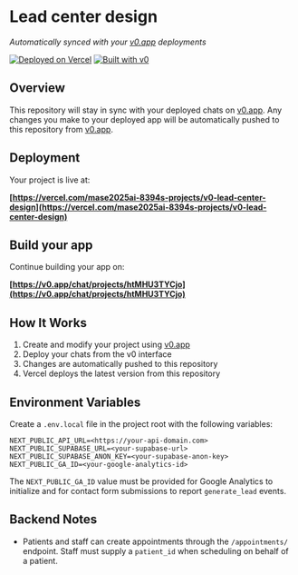 # Lead center design

*Automatically synced with your [v0.app](https://v0.app) deployments*

[![Deployed on Vercel](https://img.shields.io/badge/Deployed%20on-Vercel-black?style=for-the-badge&logo=vercel)](https://vercel.com/mase2025ai-8394s-projects/v0-lead-center-design)
[![Built with v0](https://img.shields.io/badge/Built%20with-v0.app-black?style=for-the-badge)](https://v0.app/chat/projects/htMHU3TYCjo)

## Overview

This repository will stay in sync with your deployed chats on [v0.app](https://v0.app).
Any changes you make to your deployed app will be automatically pushed to this repository from [v0.app](https://v0.app).

## Deployment

Your project is live at:

**[https://vercel.com/mase2025ai-8394s-projects/v0-lead-center-design](https://vercel.com/mase2025ai-8394s-projects/v0-lead-center-design)**

## Build your app

Continue building your app on:

**[https://v0.app/chat/projects/htMHU3TYCjo](https://v0.app/chat/projects/htMHU3TYCjo)**

## How It Works

1. Create and modify your project using [v0.app](https://v0.app)
2. Deploy your chats from the v0 interface
3. Changes are automatically pushed to this repository
4. Vercel deploys the latest version from this repository

## Environment Variables

Create a `.env.local` file in the project root with the following variables:

```
NEXT_PUBLIC_API_URL=<https://your-api-domain.com>
NEXT_PUBLIC_SUPABASE_URL=<your-supabase-url>
NEXT_PUBLIC_SUPABASE_ANON_KEY=<your-supabase-anon-key>
NEXT_PUBLIC_GA_ID=<your-google-analytics-id>
```

The `NEXT_PUBLIC_GA_ID` value must be provided for Google Analytics to initialize and for contact form submissions to report `generate_lead` events.

## Backend Notes

- Patients and staff can create appointments through the `/appointments/` endpoint. Staff must supply a `patient_id` when scheduling on behalf of a patient.
